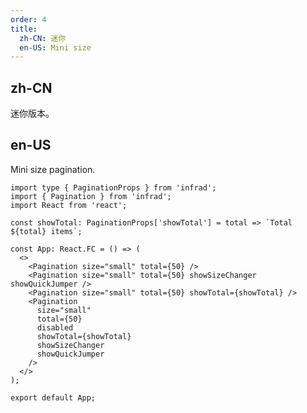 ```yaml
---
order: 4
title:
  zh-CN: 迷你
  en-US: Mini size
---
```


## zh-CN

迷你版本。

## en-US

Mini size pagination.

```tsx
import type { PaginationProps } from 'infrad';
import { Pagination } from 'infrad';
import React from 'react';

const showTotal: PaginationProps['showTotal'] = total => `Total ${total} items`;

const App: React.FC = () => (
  <>
    <Pagination size="small" total={50} />
    <Pagination size="small" total={50} showSizeChanger showQuickJumper />
    <Pagination size="small" total={50} showTotal={showTotal} />
    <Pagination
      size="small"
      total={50}
      disabled
      showTotal={showTotal}
      showSizeChanger
      showQuickJumper
    />
  </>
);

export default App;
```

<style>
#components-pagination-demo-mini .ant-pagination:not(:last-child) {
  margin-bottom: 24px;
}
</style>
